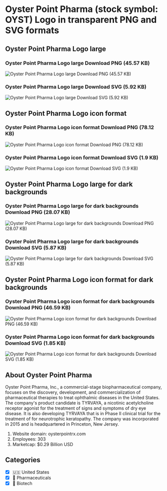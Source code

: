 # Oyster Point Pharma (stock symbol: OYST) Logo in transparent PNG and SVG formats

## Oyster Point Pharma Logo large

### Oyster Point Pharma Logo large Download PNG (45.57 KB)

![Oyster Point Pharma Logo large Download PNG (45.57 KB)](/img/orig/OYST_BIG-02b233a3.png)

### Oyster Point Pharma Logo large Download SVG (5.92 KB)

![Oyster Point Pharma Logo large Download SVG (5.92 KB)](/img/orig/OYST_BIG-c96da5a8.svg)

## Oyster Point Pharma Logo icon format

### Oyster Point Pharma Logo icon format Download PNG (78.12 KB)

![Oyster Point Pharma Logo icon format Download PNG (78.12 KB)](/img/orig/OYST-17ddf310.png)

### Oyster Point Pharma Logo icon format Download SVG (1.9 KB)

![Oyster Point Pharma Logo icon format Download SVG (1.9 KB)](/img/orig/OYST-47ff3143.svg)

## Oyster Point Pharma Logo large for dark backgrounds

### Oyster Point Pharma Logo large for dark backgrounds Download PNG (28.07 KB)

![Oyster Point Pharma Logo large for dark backgrounds Download PNG (28.07 KB)](/img/orig/OYST_BIG.D-ffdc05ac.png)

### Oyster Point Pharma Logo large for dark backgrounds Download SVG (5.87 KB)

![Oyster Point Pharma Logo large for dark backgrounds Download SVG (5.87 KB)](/img/orig/OYST_BIG.D-8229d867.svg)

## Oyster Point Pharma Logo icon format for dark backgrounds

### Oyster Point Pharma Logo icon format for dark backgrounds Download PNG (46.59 KB)

![Oyster Point Pharma Logo icon format for dark backgrounds Download PNG (46.59 KB)](/img/orig/OYST.D-acd133d9.png)

### Oyster Point Pharma Logo icon format for dark backgrounds Download SVG (1.85 KB)

![Oyster Point Pharma Logo icon format for dark backgrounds Download SVG (1.85 KB)](/img/orig/OYST.D-574a95b1.svg)

## About Oyster Point Pharma

Oyster Point Pharma, Inc., a commercial-stage biopharmaceutical company, focuses on the discovery, development, and commercialization of pharmaceutical therapies to treat ophthalmic diseases in the United States. The company's product candidate is TYRVAYA, a nicotinic acetylcholine receptor agonist for the treatment of signs and symptoms of dry eye disease. It is also developing TYRVAYA that is in Phase II clinical trial for the treatment of for neurotrophic keratopathy. The company was incorporated in 2015 and is headquartered in Princeton, New Jersey.

1. Website domain: oysterpointrx.com
2. Employees: 303
3. Marketcap: $0.29 Billion USD


## Categories
- [x] 🇺🇸 United States
- [x] 💊 Pharmaceuticals
- [x] 🧬 Biotech
